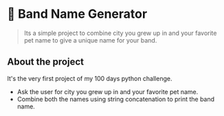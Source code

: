 # 🎸 Band Name Generator

> Its a simple project to combine city you grew up in and your favorite pet name to give a unique name for your band.

## About the project

It's the very first project of my 100 days python challenge.
- Ask the user for city you grew up in and your favorite pet name.
- Combine both the names using string concatenation to print the band name.
